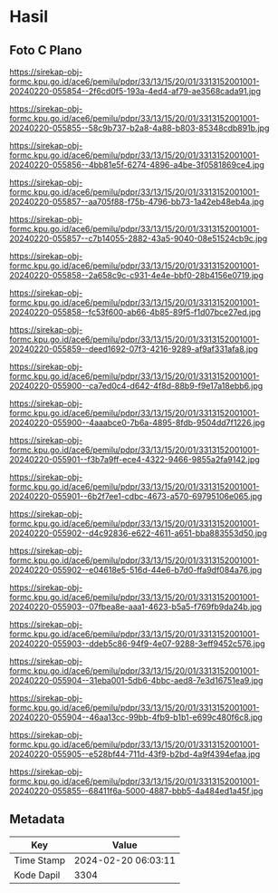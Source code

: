 # Hasil

## Foto C Plano

https://sirekap-obj-formc.kpu.go.id/ace6/pemilu/pdpr/33/13/15/20/01/3313152001001-20240220-055854--2f6cd0f5-193a-4ed4-af79-ae3568cada91.jpg

https://sirekap-obj-formc.kpu.go.id/ace6/pemilu/pdpr/33/13/15/20/01/3313152001001-20240220-055855--58c9b737-b2a8-4a88-b803-85348cdb891b.jpg

https://sirekap-obj-formc.kpu.go.id/ace6/pemilu/pdpr/33/13/15/20/01/3313152001001-20240220-055856--4bb81e5f-6274-4896-a4be-3f0581869ce4.jpg

https://sirekap-obj-formc.kpu.go.id/ace6/pemilu/pdpr/33/13/15/20/01/3313152001001-20240220-055857--aa705f88-f75b-4796-bb73-1a42eb48eb4a.jpg

https://sirekap-obj-formc.kpu.go.id/ace6/pemilu/pdpr/33/13/15/20/01/3313152001001-20240220-055857--c7b14055-2882-43a5-9040-08e51524cb9c.jpg

https://sirekap-obj-formc.kpu.go.id/ace6/pemilu/pdpr/33/13/15/20/01/3313152001001-20240220-055858--2a658c9c-c931-4e4e-bbf0-28b4156e0719.jpg

https://sirekap-obj-formc.kpu.go.id/ace6/pemilu/pdpr/33/13/15/20/01/3313152001001-20240220-055858--fc53f600-ab66-4b85-89f5-f1d07bce27ed.jpg

https://sirekap-obj-formc.kpu.go.id/ace6/pemilu/pdpr/33/13/15/20/01/3313152001001-20240220-055859--deed1692-07f3-4216-9289-af9af331afa8.jpg

https://sirekap-obj-formc.kpu.go.id/ace6/pemilu/pdpr/33/13/15/20/01/3313152001001-20240220-055900--ca7ed0c4-d642-4f8d-88b9-f9e17a18ebb6.jpg

https://sirekap-obj-formc.kpu.go.id/ace6/pemilu/pdpr/33/13/15/20/01/3313152001001-20240220-055900--4aaabce0-7b6a-4895-8fdb-9504dd7f1226.jpg

https://sirekap-obj-formc.kpu.go.id/ace6/pemilu/pdpr/33/13/15/20/01/3313152001001-20240220-055901--f3b7a9ff-ece4-4322-9466-9855a2fa9142.jpg

https://sirekap-obj-formc.kpu.go.id/ace6/pemilu/pdpr/33/13/15/20/01/3313152001001-20240220-055901--6b2f7ee1-cdbc-4673-a570-69795106e065.jpg

https://sirekap-obj-formc.kpu.go.id/ace6/pemilu/pdpr/33/13/15/20/01/3313152001001-20240220-055902--d4c92836-e622-4611-a651-bba883553d50.jpg

https://sirekap-obj-formc.kpu.go.id/ace6/pemilu/pdpr/33/13/15/20/01/3313152001001-20240220-055902--e04618e5-516d-44e6-b7d0-ffa9df084a76.jpg

https://sirekap-obj-formc.kpu.go.id/ace6/pemilu/pdpr/33/13/15/20/01/3313152001001-20240220-055903--07fbea8e-aaa1-4623-b5a5-f769fb9da24b.jpg

https://sirekap-obj-formc.kpu.go.id/ace6/pemilu/pdpr/33/13/15/20/01/3313152001001-20240220-055903--ddeb5c86-94f9-4e07-9288-3eff9452c576.jpg

https://sirekap-obj-formc.kpu.go.id/ace6/pemilu/pdpr/33/13/15/20/01/3313152001001-20240220-055904--31eba001-5db6-4bbc-aed8-7e3d16751ea9.jpg

https://sirekap-obj-formc.kpu.go.id/ace6/pemilu/pdpr/33/13/15/20/01/3313152001001-20240220-055904--46aa13cc-99bb-4fb9-b1b1-e699c480f6c8.jpg

https://sirekap-obj-formc.kpu.go.id/ace6/pemilu/pdpr/33/13/15/20/01/3313152001001-20240220-055905--e528bf44-711d-43f9-b2bd-4a9f4394efaa.jpg

https://sirekap-obj-formc.kpu.go.id/ace6/pemilu/pdpr/33/13/15/20/01/3313152001001-20240220-055855--68411f6a-5000-4887-bbb5-4a484ed1a45f.jpg


## Metadata

| Key        | Value               |
| ---------- | ------------------- |
| Time Stamp | 2024-02-20 06:03:11 |
| Kode Dapil | 3304                |



